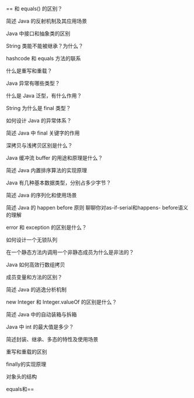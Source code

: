 == 和 equals() 的区别？

简述 Java 的反射机制及其应用场景

Java 中接口和抽象类的区别

String 类能不能被继承？为什么？

hashcode 和 equals 方法的联系

什么是重写和重载？

Java 异常有哪些类型？

什么是 Java 泛型，有什么作用？

String 为什么是 final 类型？

如何设计 Java 的异常体系？

简述 Java 中 final 关键字的作用

深拷贝与浅拷贝区别是什么？

Java 缓冲流 buffer 的用途和原理是什么？

简述 Java 内置排序算法的实现原理

Java 有几种基本数据类型，分别占多少字节？

简述 Java 的序列化和使用场景

简述 Java 的 happen before 原则
聊聊你对as-if-serial和happens- before语义的理解

error 和 exception 的区别是什么？

如何设计一个无锁队列

在一个静态方法内调用一个非静态成员为什么是非法的？

Java 如何高效行数组拷贝

成员变量和方法的区别？

简述 Java 的逃逸分析机制

new Integer 和 Integer.valueOf 的区别是什么？

简述 Java 中的自动装箱与拆箱

Java 中 int 的最大值是多少？

简述封装、继承、多态的特性及使用场景

重写和重载的区别

finally的实现原理

对象头的结构

equals和==

